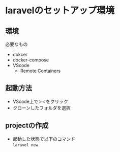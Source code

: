 # laravelのセットアップ環境

## 環境
必要なもの  
* dokcer
* docker-compose
* VScode
  * Remote Containers

## 起動方法
* VScode上で`＞＜`をクリック
* クローンしたフォルダを選択

## projectの作成
* 起動した状態で以下のコマンド  
`laravel new`